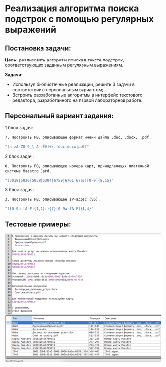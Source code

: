# Реализация алгоритма поиска подстрок с помощью регулярных выражений

## Постановка задачи:

**Цель:** реализовать алгоритм поиска в тексте подстрок, соответствующих заданным регулярным выражениям.

**Задачи:**
- Используя библиотечные реализации, решить 3 задачи в соответствии с персональным вариантом;
- Встроить разработанные алгоритмы в интерфейс текстового редактора, разработанного на первой лабораторной работе.

## Персональный вариант задания:

1 блок задач: 
```bnf
7. Построить РВ, описывающее формат имени файла .doc, .docx, .pdf.
```
```c#
"[a-zA-Z0-9_\-А-яЁё]+\.(doc|docx|pdf)"
```
2 блок задач: 
```bnf
8. Построить РВ, описывающее номера карт, принадлежащих платежной системе Maestro Card.
```
```c#
"(5018|5020|5038|6304|6759|6761|6763)[0-9]{8,15}"
```
3 блок задач: 
```bnf
3. Построить РВ, описывающее IP-адрес (v6).
```
```c#
"([0-9a-fA-F]{1,4}:){7}[0-9a-fA-F]{1,4}"
```

## Тестовые примеры: 
![Пример](/PB.png)
